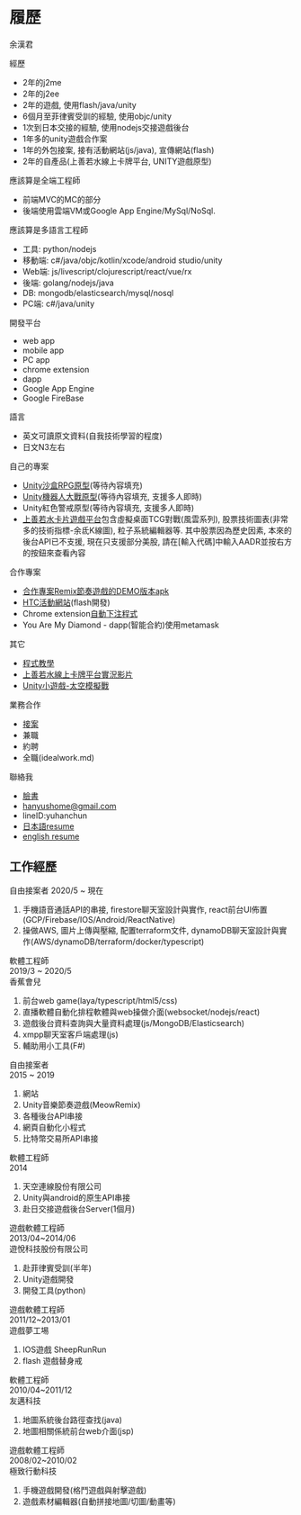 # 履歷
余漢君

經歷
- 2年的j2me
- 2年的j2ee
- 2年的遊戲, 使用flash/java/unity
- 6個月至菲律賓受訓的經驗, 使用objc/unity
- 1次到日本交接的經驗, 使用nodejs交接遊戲後台
- 1年多的unity遊戲合作案
- 1年的外包接案, 接有活動網站(js/java), 宣傳網站(flash)
- 2年的自產品(上善若水線上卡牌平台, UNITY遊戲原型)

應該算是全端工程師
- 前端MVC的MC的部分
- 後端使用雲端VM或Google App Engine/MySql/NoSql.

應該算是多語言工程師
- 工具: python/nodejs
- 移動端: c#/java/objc/kotlin/xcode/android studio/unity
- Web端: js/livescript/clojurescript/react/vue/rx
- 後端: golang/nodejs/java
- DB: mongodb/elasticsearch/mysql/nosql
- PC端: c#/java/unity

開發平台
- web app
- mobile app
- PC app
- chrome extension
- dapp
- Google App Engine
- Google FireBase

語言
- 英文可讀原文資料(自我技術學習的程度)
- 日文N3左右

自己的專案
- [Unity沙盒RPG原型](https://storage.googleapis.com/particle-resources/works/Niba/index.html)(等待內容填充)
- [Unity機器人大戰原型](https://storage.googleapis.com/particle-resources/works/RobotWar/index.html)(等待內容填充, 支援多人即時)
- Unity紅色警戒原型(等待內容填充, 支援多人即時)
- [上善若水卡片遊戲平台](https://particle-979.appspot.com/manager/index.html)包含虛擬桌面TCG對戰(風雲系列), 股票技術圖表(非常多的技術指標-余氐K線圖), 粒子系統編輯器等. 其中股票因為歷史因素, 本來的後台API已不支援, 現在只支援部分美股, 請在[輸入代碼]中輸入AADR並按右方的按鈕來查看內容

合作專案
- [合作專案Remix節奏遊戲的DEMO版本apk](https://storage.googleapis.com/particle-resources/works/remix/remix.apk)
- [HTC活動網站](http://storage.googleapis.com/particle-resources/works/htcm9/index.html#index)(flash開發)
- Chrome extension[自動下注程式](https://www.youtube.com/watch?v=FM9C7HB2kVs&feature=youtu.be)
- You Are My Diamond - dapp(智能合約)使用metamask 

其它
- [程式教學](https://github.com/HanYu1983/HanWork)
- [上善若水線上卡牌平台實況影片](https://www.youtube.com/watch?v=TX4Rn182urU&list=PLcReQCVhkEm2HQEbO5YkSEd_LGjMrj0vA)
- [Unity小遊戲-太空模擬戰](https://storage.googleapis.com/particle-resources/works/spacewar/index.html)

業務合作
- [接案](business.md)
- 兼職
- 約聘
- 全職(idealwork.md)

聯絡我
- [臉書](https://www.facebook.com/han.yu.100)
- hanyushome@gmail.com
- lineID:yuhanchun
- [日本語resume](resumejp.md)
- [english resume](resumeen.md)

## 工作經歷
自由接案者
2020/5 ~ 現在  
1. 手機語音通話API的串接, firestore聊天室設計與實作, react前台UI佈置(GCP/Firebase/IOS/Android/ReactNative)
2. 操做AWS, 圖片上傳與壓縮, 配置terraform文件, dynamoDB聊天室設計與實作(AWS/dynamoDB/terraform/docker/typescript)

軟體工程師  
2019/3 ~ 2020/5  
香蕉會兒  
1. 前台web game(laya/typescript/html5/css)
1. 直播軟體自動化排程軟體與web操做介面(websocket/nodejs/react)
1. 遊戲後台資料查詢與大量資料處理(js/MongoDB/Elasticsearch)
1. xmpp聊天室客戶端處理(js)
1. 輔助用小工具(F#)

自由接案者  
2015 ~ 2019
1. 網站
1. Unity音樂節奏遊戲(MeowRemix)
1. 各種後台API串接
1. 網頁自動化小程式
1. 比特幣交易所API串接

軟體工程師  
2014  
1. 天空連線股份有限公司
1. Unity與android的原生API串接
1. 赴日交接遊戲後台Server(1個月)

遊戲軟體工程師  
2013/04~2014/06  
遊悅科技股份有限公司  
1. 赴菲律賓受訓(半年)
1. Unity遊戲開發
1. 開發工具(python)

遊戲軟體工程師  
2011/12~2013/01  
遊戲夢工埸  
1. IOS遊戲 SheepRunRun
1. flash 遊戲替身戒

軟體工程師  
2010/04~2011/12  
友邁科技
1. 地圖系統後台路徑查找(java)
1. 地圖相關係統前台web介面(jsp)

遊戲軟體工程師  
2008/02~2010/02  
極致行動科技  
1. 手機遊戲開發(格鬥遊戲與射擊遊戲)
1. 遊戲素材編輯器(自動拼接地圖/切圖/動畫等)
